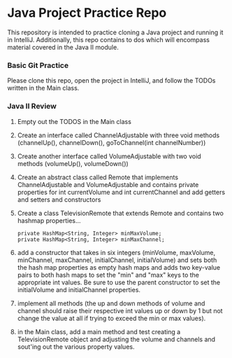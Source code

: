 # Java Project Practice Repo

This repository is intended to practice cloning a Java project and running it in IntelliJ. Additionally, this repo contains to dos which will encompass material covered in the Java II module.

### Basic Git Practice

Please clone this repo, open the project in IntelliJ, and follow the TODOs written in the Main class.

### Java II Review

1. Empty out the TODOS in the Main class
1. Create an interface called ChannelAdjustable with three void methods (channelUp(), channelDown(), goToChannel(int channelNumber))
1. Create another interface called VolumeAdjustable with two void methods (volumeUp(), volumeDown())
1. Create an abstract class called Remote that implements ChannelAdjustable and VolumeAdjustable and contains private properties for int currentVolume and int currentChannel and add getters and setters and constructors
1. Create a class TelevisionRemote that extends Remote and contains two hashmap properties...
 
     ```
     private HashMap<String, Integer> minMaxVolume;
     private HashMap<String, Integer> minMaxChannel;
    
    ```
 
1. add a constructor that takes in six integers (minVolume, maxVolume, minChannel, maxChannel, initialChannel, initialVolume) and sets both the hash map properties as empty hash maps and adds two key-value pairs to both hash maps to set the "min" and "max" keys to the appropriate int values. Be sure to use the parent constructor to set the initialVolume and initialChannel properties.
1. implement all methods (the up and down methods of volume and channel should raise their respective int values up or down by 1 but not change the value at all if trying to exceed the min or max values).
1. in the Main class, add a main method and test creating a TelevisionRemote object and adjusting the volume and channels and sout'ing out the various property values. 

 